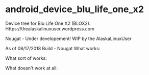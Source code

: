 # android_device_blu_life_one_x2

Device tree for Blu Life One X2 (BLOX2). Https://thealaskalinuxuser.wordpress.com

Nougat - Under developement! WIP by the AlaskaLinuxUser

As of 08/17/2018 Build - Nougat
What works:

What sort of works:

What doesn't work at all:

